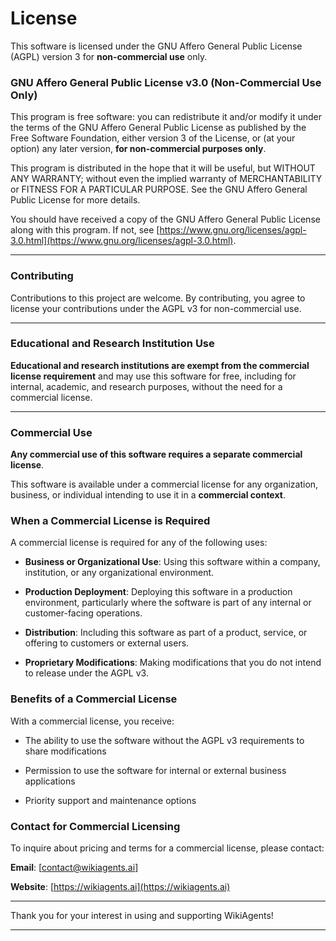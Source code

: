 # License

This software is licensed under the GNU Affero General Public License (AGPL) version 3 for **non-commercial use** only.

### GNU Affero General Public License v3.0 (Non-Commercial Use Only)

This program is free software: you can redistribute it and/or modify it under the terms of the GNU Affero General Public License as published by the Free Software Foundation, either version 3 of the License, or (at your option) any later version, **for non-commercial purposes only**.

This program is distributed in the hope that it will be useful, but WITHOUT ANY WARRANTY; without even the implied warranty of MERCHANTABILITY or FITNESS FOR A PARTICULAR PURPOSE. See the GNU Affero General Public License for more details.

You should have received a copy of the GNU Affero General Public License along with this program. If not, see [https://www.gnu.org/licenses/agpl-3.0.html](https://www.gnu.org/licenses/agpl-3.0.html).

---

### Contributing

Contributions to this project are welcome. By contributing, you agree to license your contributions under the AGPL v3 for non-commercial use.

---

### Educational and Research Institution Use

**Educational and research institutions are exempt from the commercial license requirement** and may use this software for free, including for internal, academic, and research purposes, without the need for a commercial license.

---

### Commercial Use

**Any commercial use of this software requires a separate commercial license**. 

This software is available under a commercial license for any organization, business, or individual intending to use it in a **commercial context**.

### When a Commercial License is Required

A commercial license is required for any of the following uses:

- **Business or Organizational Use**: Using this software within a company, institution, or any organizational environment.

- **Production Deployment**: Deploying this software in a production environment, particularly where the software is part of any internal or customer-facing operations.

- **Distribution**: Including this software as part of a product, service, or offering to customers or external users.

- **Proprietary Modifications**: Making modifications that you do not intend to release under the AGPL v3.

### Benefits of a Commercial License

With a commercial license, you receive:

- The ability to use the software without the AGPL v3 requirements to share modifications

- Permission to use the software for internal or external business applications

- Priority support and maintenance options

### Contact for Commercial Licensing

To inquire about pricing and terms for a commercial license, please contact:

**Email**: [contact@wikiagents.ai]  

**Website**: [https://wikiagents.ai](https://wikiagents.ai)

---

Thank you for your interest in using and supporting WikiAgents!

---
